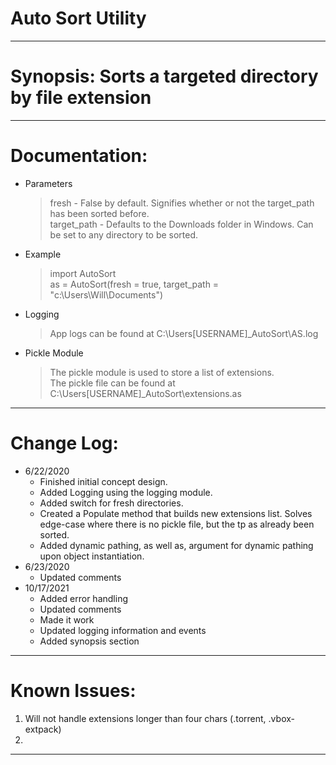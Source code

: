 # Auto Sort Utility
--------------------------------------------------
# Synopsis: Sorts a targeted directory by file extension
--------------------------------------------------
# Documentation:
* Parameters
  > fresh       - False by default. Signifies whether or
                  not the target_path has been sorted before.</br>
  > target_path - Defaults to the Downloads folder in Windows.
                  Can be set to any directory to be sorted.
* Example
  > import AutoSort</br>
  > as = AutoSort(fresh = true, target_path = "c:\Users\Will\Documents\")

* Logging
  > App logs can be found at C:\Users\[USERNAME]\_AutoSort\AS.log

* Pickle Module
  > The pickle module is used to store a list of extensions.</br>
  > The pickle file can be found at C:\Users\[USERNAME]\_AutoSort\extensions.as   
--------------------------------------------------
# Change Log:
* 6/22/2020
  - Finished initial concept design.
  - Added Logging using the logging module.
  - Added switch for fresh directories.
  - Created a Populate method that builds new
    extensions list. Solves edge-case where there is no
    pickle file, but the tp as already been sorted.
  - Added dynamic pathing, as well as, argument for
    dynamic pathing upon object instantiation.
* 6/23/2020
  - Updated comments
* 10/17/2021
  - Added error handling
  - Updated comments
  - Made it work
  - Updated logging information and events
  - Added synopsis section

--------------------------------------------------
# Known Issues:
1. Will not handle extensions longer than four chars (.torrent, .vbox-extpack)
2.
--------------------------------------------------

